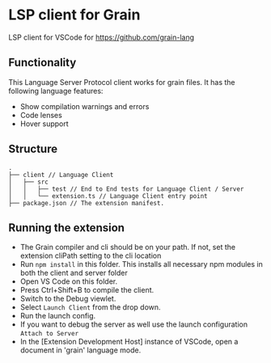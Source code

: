 # LSP client for Grain

LSP client for VSCode for https://github.com/grain-lang

## Functionality

This Language Server Protocol client works for grain files. It has the following language features:

- Show compilation warnings and errors
- Code lenses
- Hover support

## Structure

```
.
├── client // Language Client
│   ├── src
│   │   ├── test // End to End tests for Language Client / Server
│   │   └── extension.ts // Language Client entry point
├── package.json // The extension manifest.

```

## Running the extension

- The Grain compiler and cli should be on your path. If not, set the extension cliPath setting to the cli location
- Run `npm install` in this folder. This installs all necessary npm modules in both the client and server folder
- Open VS Code on this folder.
- Press Ctrl+Shift+B to compile the client.
- Switch to the Debug viewlet.
- Select `Launch Client` from the drop down.
- Run the launch config.
- If you want to debug the server as well use the launch configuration `Attach to Server`
- In the [Extension Development Host] instance of VSCode, open a document in 'grain' language mode.
